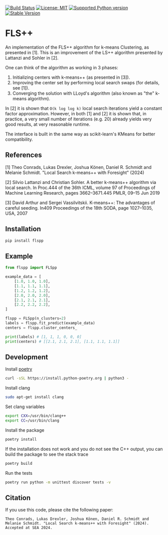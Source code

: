 [![Build Status](https://github.com/algo-hhu/FLSpp/workflows/mypy-flake-test.yml/badge.svg)](https://github.com/algo-hhu/FLSpp/actions)
[![License: MIT](https://img.shields.io/badge/License-MIT-yellow.svg)](https://opensource.org/licenses/MIT)
[![Supported Python version](https://img.shields.io/badge/python-3.9+-blue.svg)](https://www.python.org/downloads/release/python-390/)
[![Stable Version](https://img.shields.io/pypi/v/flspp?label=stable)](https://pypi.org/project/flspp/)

# FLS++

An implementation of the FLS++ algorithm for k-means Clustering, as presented in [1]. This is an improvement of the LS++ algorithm presented by Lattanzi and Sohler in [2].

One can think of the algorithm as working in 3 phases:

1. Initializing centers with k-means++ (as presented in [3]).
2. Improving the center set by performing local search swaps (for details, see [1]).
3. Converging the solution with LLoyd's algorithm (also known as "the" k-means algorithm).

In [2] it is shown that `O(k log log k)` local search iterations yield a constant factor approximation. However, in both [1] and [2] it is shown that, in practice, a very small number of iterations (e.g. 20) already yields very good results, at very reasonable runtime.

The interface is built in the same way as scikit-learn's KMeans for better compatibility.

## References

[1] Theo Conrads, Lukas Drexler, Joshua Könen, Daniel R. Schmidt and Melanie Schmidt. "Local Search k-means++ with Foresight" (2024)

[2] Silvio Lattanzi and Christian Sohler. A better k-means++ algorithm via local search. In Proc.444
of the 36th ICML, volume 97 of Proceedings of Machine Learning Research, pages 3662–3671.445
PMLR, 09–15 Jun 2019

[3] David Arthur and Sergei Vassilvitskii. K-means++: The advantages of careful seeding. In409
Proceedings of the 18th SODA, page 1027–1035, USA, 2007

## Installation

```bash
pip install flspp
```

## Example

```python
from flspp import FLSpp

example_data = [
    [1.0, 1.0, 1.0],
    [1.1, 1.1, 1.1],
    [1.2, 1.2, 1.2],
    [2.0, 2.0, 2.0],
    [2.1, 2.1, 2.1],
    [2.2, 2.2, 2.2],
]

flspp = FLSpp(n_clusters=2)
labels = flspp.fit_predict(example_data)
centers = flspp.cluster_centers_

print(labels) # [1, 1, 1, 0, 0, 0]
print(centers) # [[2.1, 2.1, 2.1], [1.1, 1.1, 1.1]]
```

## Development

Install [poetry](https://python-poetry.org/docs/#installation)
```bash
curl -sSL https://install.python-poetry.org | python3 -
```

Install clang
```bash
sudo apt-get install clang
```

Set clang variables
```bash
export CXX=/usr/bin/clang++
export CC=/usr/bin/clang
```

Install the package
```bash
poetry install
```

If the installation does not work and you do not see the C++ output, you can build the package to see the stack trace
```bash
poetry build
```

Run the tests
```bash
poetry run python -m unittest discover tests -v
```

## Citation

If you use this code, please cite the following paper:

```
Theo Conrads, Lukas Drexler, Joshua Könen, Daniel R. Schmidt and Melanie Schmidt. "Local Search k-means++ with Foresight" (2024). Accepted at SEA 2024.
```
